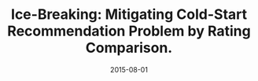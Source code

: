 ---
title: "Ice-Breaking: Mitigating Cold-Start Recommendation Problem by Rating Comparison."
collection: publications
permalink: /publication/2015-08-01
date: 2015-08-01
category: conferences
venue: 'IJCAI'
citation: 'Xu, Jingwei; Yao, Yuan; Tong, Hanghang; Tao, Xianping; Lu, Jian;. (2015). Ice-Breaking: Mitigating Cold-Start Recommendation Problem by Rating Comparison.. IJCAI. pp. 3981-3987'
---